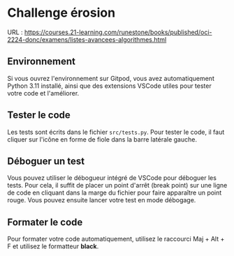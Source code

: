 # Challenge érosion

URL : https://courses.21-learning.com/runestone/books/published/oci-2224-donc/examens/listes-avancees-algorithmes.html

## Environnement

Si vous ouvrez l'environnement sur Gitpod, vous avez automatiquement Python 3.11
installé, ainsi que des extensions VSCode utiles pour tester votre code et
l'améliorer.

## Tester le code

Les tests sont écrits dans le fichier ``src/tests.py``. Pour tester le code, il
faut cliquer sur l'icône en forme de fiole dans la barre latérale gauche.

## Déboguer un test

Vous pouvez utiliser le débogueur intégré de VSCode pour déboguer les tests.
Pour cela, il suffit de placer un point d'arrêt (break point) sur une ligne de
code en cliquant dans la marge du fichier pour faire apparaître un point rouge.
Vous pouvez ensuite lancer votre test en mode débogage.


## Formater le code

Pour formater votre code automatiquement, utilisez le raccourci Maj + Alt + F et
utilisez le formatteur **black**.
